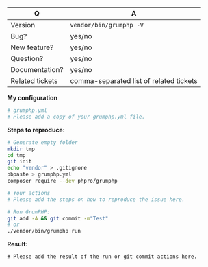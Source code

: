 | Q               | A
| --------------- | ---
| Version         | `vendor/bin/grumphp -V`
| Bug?            | yes/no
| New feature?    | yes/no
| Question?       | yes/no
| Documentation?  | yes/no
| Related tickets | comma-separated list of related tickets

<!-- Please add an advanced description on what this ISSUE is doing to GrumPHP. -->

<!-- In case of a bug, please fill in following information:-->
**My configuration**
```yaml
# grumphp.yml
# Please add a copy of your grumphp.yml file.
```

**Steps to reproduce:**
```sh
# Generate empty folder
mkdir tmp
cd tmp
git init
echo "vendor" > .gitignore
pbpaste > grumphp.yml
composer require --dev phpro/grumphp

# Your actions
# Please add the steps on how to reproduce the issue here.

# Run GrumPHP:
git add -A && git commit -m"Test"
# or
./vendor/bin/grumphp run
```

**Result:**
```
# Please add the result of the run or git commit actions here.
```
